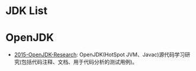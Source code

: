 # JDK List

# OpenJDK

- [2015-OpenJDK-Research](https://github.com/codefollower/OpenJDK-Research): OpenJDK(HotSpot JVM、Javac)源代码学习研究(包括代码注释、文档、用于代码分析的测试用例)。
